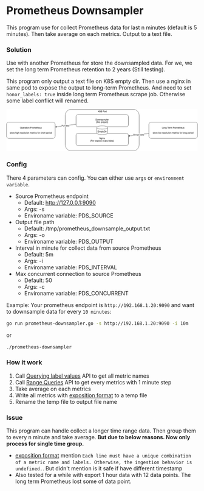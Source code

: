 # Prometheus Downsampler
This program use for collect Prometheus data for last n minutes (default is 5 minutes). 
Then take average on each metrics. Output to a text file.

### Solution
Use with another Prometheus for store the downsampled data. For we, we set the long term Prometheus retention to 2 years (Still testing).

This program only output a text file on K8S empty dir. Then use a nginx in same pod to expose the output to long-term Prometheus.
And need to set `honor_labels: true` inside long term Prometheus scrape job. Otherwise some label conflict will renamed.

![Downsampler with 2 Prometheus](https://github.com/alantang888/prometheus-downsampler/blob/master/other_resource/Prometheus_Downsampler_Solution.png)


### Config
There 4 parameters can config. You can either use `args` or `environment variable`.
- Source Prometheus endpoint
    - Default: http://127.0.0.1:9090
    - Args: -s
    - Environame variable: PDS_SOURCE
- Output file path
    - Default: /tmp/prometheus_downsample_output.txt
    - Args: -o
    - Environame variable: PDS_OUTPUT
- Interval in minute for collect data from source Prometheus
    - Default: 5m
    - Args: -i
    - Environame variable: PDS_INTERVAL
- Max concurrent connection to source Prometheus
    - Default: 50
    - Args: -c
    - Environame variable: PDS_CONCURRENT
    
Example: Your prometheus endpoint is `http://192.168.1.20:9090` and want to downsample data for every `10 minutes`:
```bash
go run prometheus-downsampler.go -s http://192.168.1.20:9090 -i 10m
```
or
```bash
./prometheus-downsampler
```

### How it work
1. Call [Querying label values] API to get all metric names
1. Call [Range Queries] API to get every metrics with 1 minute step
1. Take average on each metrics
1. Write all metrics with [exposition format] to a temp file
1. Rename the temp file to output file name

### Issue
This program can handle collect a longer time range data. Then group them to every n minute and take average.
**But due to below reasons. Now only process for single time group.**
- [exposition format] mention `Each line must have a unique combination of a metric name and labels. Otherwise,
 the ingestion behavior is undefined.`. But didn't mention is it safe if have different timestamp
- Also tested for a while with export 1 hour data with 12 data points. The long term Prometheus lost some of data point.
 

[Querying label values]: https://prometheus.io/docs/prometheus/latest/querying/api/#querying-label-values
[Range Queries]: https://prometheus.io/docs/prometheus/latest/querying/api/#range-queries
[exposition format]: https://prometheus.io/docs/instrumenting/exposition_formats/
